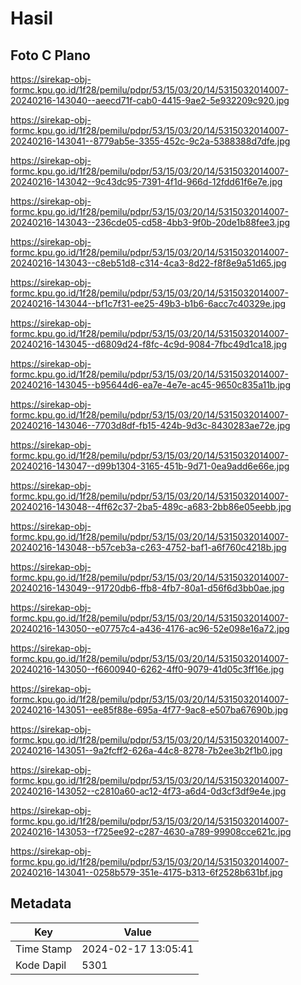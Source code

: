 # Hasil

## Foto C Plano

https://sirekap-obj-formc.kpu.go.id/1f28/pemilu/pdpr/53/15/03/20/14/5315032014007-20240216-143040--aeecd71f-cab0-4415-9ae2-5e932209c920.jpg

https://sirekap-obj-formc.kpu.go.id/1f28/pemilu/pdpr/53/15/03/20/14/5315032014007-20240216-143041--8779ab5e-3355-452c-9c2a-5388388d7dfe.jpg

https://sirekap-obj-formc.kpu.go.id/1f28/pemilu/pdpr/53/15/03/20/14/5315032014007-20240216-143042--9c43dc95-7391-4f1d-966d-12fdd61f6e7e.jpg

https://sirekap-obj-formc.kpu.go.id/1f28/pemilu/pdpr/53/15/03/20/14/5315032014007-20240216-143043--236cde05-cd58-4bb3-9f0b-20de1b88fee3.jpg

https://sirekap-obj-formc.kpu.go.id/1f28/pemilu/pdpr/53/15/03/20/14/5315032014007-20240216-143043--c8eb51d8-c314-4ca3-8d22-f8f8e9a51d65.jpg

https://sirekap-obj-formc.kpu.go.id/1f28/pemilu/pdpr/53/15/03/20/14/5315032014007-20240216-143044--bf1c7f31-ee25-49b3-b1b6-6acc7c40329e.jpg

https://sirekap-obj-formc.kpu.go.id/1f28/pemilu/pdpr/53/15/03/20/14/5315032014007-20240216-143045--d6809d24-f8fc-4c9d-9084-7fbc49d1ca18.jpg

https://sirekap-obj-formc.kpu.go.id/1f28/pemilu/pdpr/53/15/03/20/14/5315032014007-20240216-143045--b95644d6-ea7e-4e7e-ac45-9650c835a11b.jpg

https://sirekap-obj-formc.kpu.go.id/1f28/pemilu/pdpr/53/15/03/20/14/5315032014007-20240216-143046--7703d8df-fb15-424b-9d3c-8430283ae72e.jpg

https://sirekap-obj-formc.kpu.go.id/1f28/pemilu/pdpr/53/15/03/20/14/5315032014007-20240216-143047--d99b1304-3165-451b-9d71-0ea9add6e66e.jpg

https://sirekap-obj-formc.kpu.go.id/1f28/pemilu/pdpr/53/15/03/20/14/5315032014007-20240216-143048--4ff62c37-2ba5-489c-a683-2bb86e05eebb.jpg

https://sirekap-obj-formc.kpu.go.id/1f28/pemilu/pdpr/53/15/03/20/14/5315032014007-20240216-143048--b57ceb3a-c263-4752-baf1-a6f760c4218b.jpg

https://sirekap-obj-formc.kpu.go.id/1f28/pemilu/pdpr/53/15/03/20/14/5315032014007-20240216-143049--91720db6-ffb8-4fb7-80a1-d56f6d3bb0ae.jpg

https://sirekap-obj-formc.kpu.go.id/1f28/pemilu/pdpr/53/15/03/20/14/5315032014007-20240216-143050--e07757c4-a436-4176-ac96-52e098e16a72.jpg

https://sirekap-obj-formc.kpu.go.id/1f28/pemilu/pdpr/53/15/03/20/14/5315032014007-20240216-143050--f6600940-6262-4ff0-9079-41d05c3ff16e.jpg

https://sirekap-obj-formc.kpu.go.id/1f28/pemilu/pdpr/53/15/03/20/14/5315032014007-20240216-143051--ee85f88e-695a-4f77-9ac8-e507ba67690b.jpg

https://sirekap-obj-formc.kpu.go.id/1f28/pemilu/pdpr/53/15/03/20/14/5315032014007-20240216-143051--9a2fcff2-626a-44c8-8278-7b2ee3b2f1b0.jpg

https://sirekap-obj-formc.kpu.go.id/1f28/pemilu/pdpr/53/15/03/20/14/5315032014007-20240216-143052--c2810a60-ac12-4f73-a6d4-0d3cf3df9e4e.jpg

https://sirekap-obj-formc.kpu.go.id/1f28/pemilu/pdpr/53/15/03/20/14/5315032014007-20240216-143053--f725ee92-c287-4630-a789-99908cce621c.jpg

https://sirekap-obj-formc.kpu.go.id/1f28/pemilu/pdpr/53/15/03/20/14/5315032014007-20240216-143041--0258b579-351e-4175-b313-6f2528b631bf.jpg


## Metadata

| Key        | Value               |
| ---------- | ------------------- |
| Time Stamp | 2024-02-17 13:05:41 |
| Kode Dapil | 5301                |



